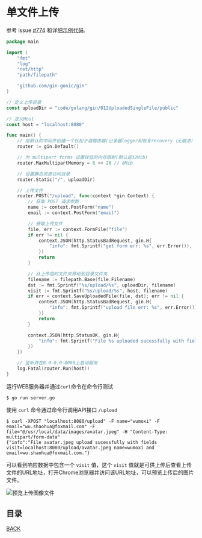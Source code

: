 # 单文件上传

参考 issue [#774](https://github.com/gin-gonic/gin/issues/774) 和详细[示例代码](https://github.com/gin-gonic/examples/tree/master/upload-file/single).

```go
package main

import (
	"fmt"
	"log"
	"net/http"
	"path/filepath"

	"github.com/gin-gonic/gin"
)

// 定义上传目录
const uploadDir = "code/golang/gin/012UploadedSingleFile/public"

// 定义Host
const host = "localhost:8080"

func main() {
	// 用默认的中间件创建一个杜松子酒路由器(记录器logger和恢复recovery（无崩溃）中间件)
	router := gin.Default()

	// 为 multipart forms 设置较低的内存限制(默认是32Mib)
	router.MaxMultipartMemory = 8 << 20 // 8Mib

	// 设置静态资源访问目录
	router.Static("/", uploadDir)

	// 上传文件
	router.POST("/upload", func(context *gin.Context) {
		// 获取 POST 请求参数
		name := context.PostForm("name")
		email := context.PostForm("email")

		// 获取上传文件
		file, err := context.FormFile("file")
		if err != nil {
			context.JSON(http.StatusBadRequest, gin.H{
				"info": fmt.Sprintf("get form err: %s", err.Error()),
			})
			return
		}

		// 从上传临时文件夹移动到目录文件夹
		filename := filepath.Base(file.Filename)
		dst := fmt.Sprintf("%s/upload/%s", uploadDir, filename)
		visit := fmt.Sprintf("%s/upload/%s", host, filename)
		if err = context.SaveUploadedFile(file, dst); err != nil {
			context.JSON(http.StatusBadRequest, gin.H{
				"info": fmt.Sprintf("upload file err: %s", err.Error()),
			})
			return
		}

		context.JSON(http.StatusOK, gin.H{
			"info": fmt.Sprintf("File %s uploaded sucessfully with fields visit=%s name=%s and email=%s.", file.Filename, visit, name, email),
		})
	})

	// 监听并在0.0.0.0:8080上启动服务
	log.Fatal(router.Run(host))
}
```

运行WEB服务器并通过`curl`命令在命令行测试

```shell
$ go run server.go
```

使用 `curl` 命令通过命令行调用API接口 `/upload`

```shell
$ curl -XPOST "localhost:8080/upload" -F name="wumoxi" -F email="wu.shaohua@foxmail.com" -F file="@/usr/local/data/images/avatar.jpeg" -H "Content-Type: multipart/form-data"
{"info":"File avatar.jpeg upload sucessfully with fields visit=localhost:8080/upload/avatar.jpeg name=wumoxi and email=wu.shaohua@foxmail.com."}
```

可以看到响应数据中包含一个 `visit` 值，这个 `visit` 值就是可供上传后查看上传文件的URL地址，打开Chrome浏览器并访问该URL地址，可以预览上传后的图片文件。

![预览上传图像文件](https://lucklit.oss-cn-beijing.aliyuncs.com/written/Snip20191218_65.png)

## 目录

[BACK](../gin-use.md)